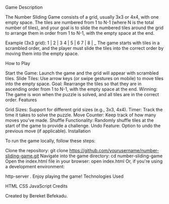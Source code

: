Game Description

The Number Sliding Game consists of a grid, usually 3x3 or 4x4, with one empty space. The tiles are numbered from 1 to N-1 (where N is the total number of tiles), and your goal is to slide the numbered tiles around the grid to arrange them in order from 1 to N-1, with the empty space at the end.

Example (3x3 grid):
1 | 2 | 3
4 | 5 | 6
7 | 8 |  _
The game starts with tiles in a scrambled order, and the player must slide the tiles into the correct order by moving them into the empty space.

How to Play

Start the Game: Launch the game and the grid will appear with scrambled tiles.
Slide Tiles: Use arrow keys (or swipe gestures on mobile) to move tiles into the empty space.
Goal: Rearrange the tiles so that they are in ascending order from 1 to N-1, with the empty space at the end.
Winning: The game is won when the puzzle is solved, and all tiles are in the correct order.
Features

Grid Sizes: Support for different grid sizes (e.g., 3x3, 4x4).
Timer: Track the time it takes to solve the puzzle.
Move Counter: Keep track of how many moves you've made.
Shuffle Functionality: Randomly shuffle tiles at the start of the game to provide a challenge.
Undo Feature: Option to undo the previous move (if applicable).
Installation

To run the game locally, follow these steps:

Clone the repository:
git clone https://github.com/yourusername/number-sliding-game.git
Navigate into the game directory:
cd number-sliding-game
Open the index.html file in your browser:
open index.html
Or, if you're using a development environment:

http-server .
Enjoy playing the game!
Technologies Used

HTML
CSS
JavaScript
Credits

Created by Bereket Befekadu.
